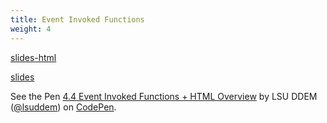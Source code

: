 ```yaml
---
title: Event Invoked Functions
weight: 4
---
```


[slides-html](presentation-html)

[slides](presentation)

<p data-height="600" data-theme-id="33744" data-slug-hash="027b293df41326282d6577b5c4bbf652" data-default-tab="js,result" data-user="lsuddem" data-embed-version="2" data-pen-title="4.4 Event Invoked Functions + HTML Overview" data-editable="true" class="codepen">See the Pen <a href="https://codepen.io/lsuddem/pen/027b293df41326282d6577b5c4bbf652/">4.4 Event Invoked Functions + HTML Overview</a> by LSU DDEM (<a href="https://codepen.io/lsuddem">@lsuddem</a>) on <a href="https://codepen.io">CodePen</a>.</p>
<script async src="https://static.codepen.io/assets/embed/ei.js"></script>